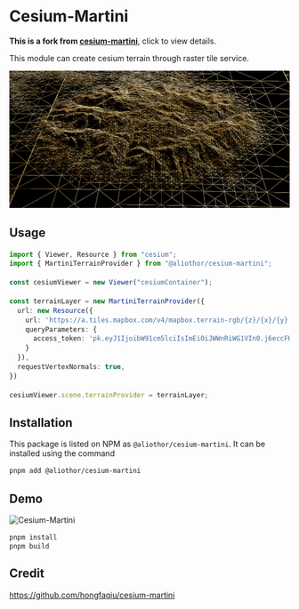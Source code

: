 # Cesium-Martini

**This is a fork from [cesium-martini](https://github.com/hongfaqiu/cesium-martini)**, click to view details.

This module can create cesium terrain through raster tile service.

![Cesium-Martini](/img/cesium-martini.png)

## Usage

```ts
import { Viewer, Resource } from "cesium";
import { MartiniTerrainProvider } from "@aliothor/cesium-martini";

const cesiumViewer = new Viewer("cesiumContainer");

const terrainLayer = new MartiniTerrainProvider({
  url: new Resource({
    url: 'https://a.tiles.mapbox.com/v4/mapbox.terrain-rgb/{z}/{x}/{y}.png',
    queryParameters: {
      access_token: 'pk.eyJ1IjoibW91cm5lciIsImEiOiJWWnRiWG1VIn0.j6eccFHpE3Q04XPLI7JxbA'
    }
  }),
  requestVertexNormals: true,
})

cesiumViewer.scene.terrainProvider = terrainLayer;
```

## Installation

This package is listed on NPM as `@aliothor/cesium-martini`. It can be installed
using the command

```bash
pnpm add @aliothor/cesium-martini
```

## Demo

![Cesium-Martini](https://s1.ax1x.com/2022/08/09/v1GhtO.png)

```node
pnpm install
pnpm build
```

## Credit

<https://github.com/hongfaqiu/cesium-martini>